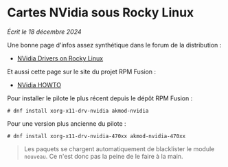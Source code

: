 # Cartes NVidia sous Rocky Linux

*Écrit le 18 décembre 2024*

Une bonne page d'infos assez synthétique dans le forum de la distribution :

- [NVidia Drivers on Rocky
  Linux](https://forums.rockylinux.org/t/nvidia-drivers-on-rocky-linux/12366)

Et aussi cette page sur le site du projet RPM Fusion :

- [NVidia HOWTO](https://rpmfusion.org/Howto/NVIDIA)

Pour installer le pilote le plus récent depuis le dépôt RPM Fusion :

```
# dnf install xorg-x11-drv-nvidia akmod-nvidia
```

Pour une version plus ancienne du pilote :

```
# dnf install xorg-x11-drv-nvidia-470xx akmod-nvidia-470xx
```

> Les paquets se chargent automatiquement de blacklister le module `nouveau`.
> Ce n'est donc pas la peine de le faire à la main.
